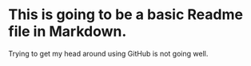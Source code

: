 # This is going to be a basic Readme file in Markdown.

Trying to get my head around using GitHub is not going well.